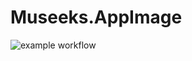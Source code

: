 # Museeks.AppImage

![example workflow](https://github.com/nx-appbuild-hub/Museeks.AppImage//actions/workflows/makefile.yml/badge.svg)
